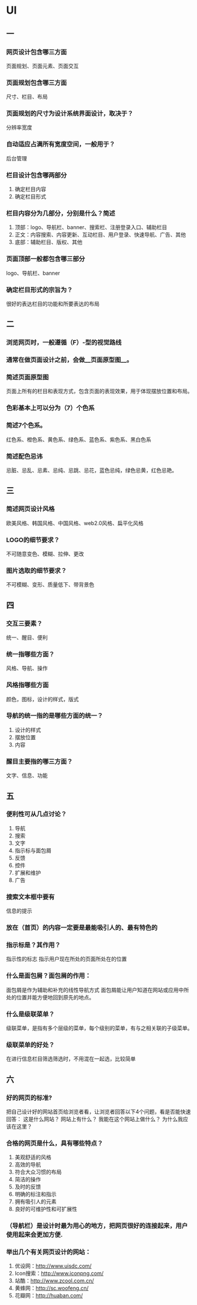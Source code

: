 # UI
## 一

### 网页设计包含哪三方面
页面规划、页面元素、页面交互

### 页面规划包含哪三方面
尺寸、栏目、布局

### 页面规划的尺寸为设计系统界面设计，取决于？
分辨率宽度

### 自动适应占满所有宽度空间，一般用于？
后台管理

### 栏目设计包含哪两部分
1. 确定栏目内容
2. 确定栏目形式

### 栏目内容分为几部分，分别是什么？简述
1. 顶部：logo、导航栏、banner、搜索栏、注册登录入口、辅助栏目
2. 正文：内容搜索、内容更新、互动栏目、用户登录、快速导航、广告、其他
3. 底部：辅助栏目、版权、其他

### 页面顶部一般都包含哪三部分
logo、导航栏、banner

### 确定栏目形式的宗旨为？
很好的表达栏目的功能和所要表达的布局

## 二

### 浏览网页时，一般遵循（F）-型的视觉路线

### 通常在做页面设计之前，会做__页面原型图__。

### 简述页面原型图
页面上所有的栏目和表现方式，包含页面的表现效果，用于体现摆放位置和布局。

### 色彩基本上可以分为（7）个色系

### 简述7个色系。
红色系、橙色系、黄色系、绿色系、蓝色系、紫色系、黑白色系

### 简述配色忌讳
忌脏、忌乱、忌素、忌纯、忌跳、忌花，蓝色忌纯，绿色忌黄，红色忌艳。


## 三

### 简述网页设计风格
欧美风格、韩国风格、中国风格、web2.0风格、扁平化风格

### LOGO的细节要求？
不可随意变色、模糊、拉伸、更改

### 图片选取的细节要求？
不可模糊、变形、质量低下、带背景色

## 四

### 交互三要素？
统一、醒目、便利

### 统一指哪些方面？
风格、导航、操作

### 风格指哪些方面
颜色，图标，设计的样式，版式

### 导航的统一指的是哪些方面的统一？
1. 设计的样式
2. 摆放位置
3. 内容


### 醒目主要指的哪三方面？
文字、信息、功能

## 五

### 便利性可从几点讨论？
1. 导航
2. 搜索
3. 文字
4. 指示标与面包屑
5. 反馈
6. 控件
7. 扩展和维护
8. 广告

### 搜索文本框中要有
信息的提示

### 放在（首页）的内容一定要是最能吸引人的、最有特色的


### 指示标是？其作用？
指示性的标志
指示用户现在所处的页面所处在的位置

### 什么是面包屑？面包屑的作用：
面包屑是作为辅助和补充的线性导航方式
面包屑能让用户知道在网站或应用中所处的位置并能方便地回到原先的地点。

### 什么是级联菜单？
级联菜单，是指有多个层级的菜单，每个级别的菜单，有与之相关联的子级菜单。

### 级联菜单的好处？
在进行信息栏目筛选筛选时，不用混在一起选，比较简单

## 六

### 好的网页的标准?
把自己设计好的网站首页给浏览者看，让浏览者回答以下4个问题，看是否能快速回答：
这是什么网站？
网站上有什么？
我能在这个网站上做什么？
为什么我应该在这里？

### 合格的网页是什么，具有哪些特点？
1. 美观舒适的风格
2. 高效的导航
3. 符合大众习惯的布局
4. 简洁的操作
5. 及时的反馈
6. 明确的标注和指示
7. 拥有吸引人的元素
8. 良好的可维护性和可扩展性


### （导航栏）是设计时最为用心的地方，把网页很好的连接起来，用户使用起来会更加方便.


### 举出几个有关网页设计的网站：
1. 优设网：http://www.uisdc.com/
2. Icon搜索：http://www.iconpng.com/
3. 站酷：http://www.zcool.com.cn/
4. 黄蜂网：http://sc.woofeng.cn/
5. 花瓣网：http://huaban.com/

